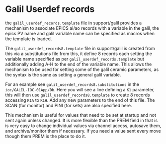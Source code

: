 # Galil Userdef records

the `galil_userdef_records.template` file in support/galil provides a mechanism to associate EPICS ai/ao records with a variable in the galil, the epics PV name and galil variable name can be specified as macros when the template is loaded.

The `galil_userdef_records8.template` file in support/galil is created from this via a substitutions file from this, it define 8 records each setting the variable name specified as per `galil_userdef_records.template` but additionally adding A-H to the end of the variable name. This allows the mechanism to be used for setting some of the galil ceramic parameters, as the syntax is the same as setting a general galil variable.

For an example see `galil_userdef_records8.substitutions` in the `ioc/GALIL-IOC-01App/Db`. Here you will see a line defining a `K1` parameter, this will then use `galil_userdef_records8.template` to create 8 records accessing `K1A` to `K1H`. Add any new parameters to the end of this file. The SCAN (for monitor) and PINI (for sets) are also specified here.

This mechanism is useful for values that need to be set at startup and not sent again unless changed. It is more flexible than the PREM field in that is is very easy to change individual values via channel access, autosave them, and archive/monitor them if necessary. If you need a value sent every move though them PREM is the place to do it.
  
   

   